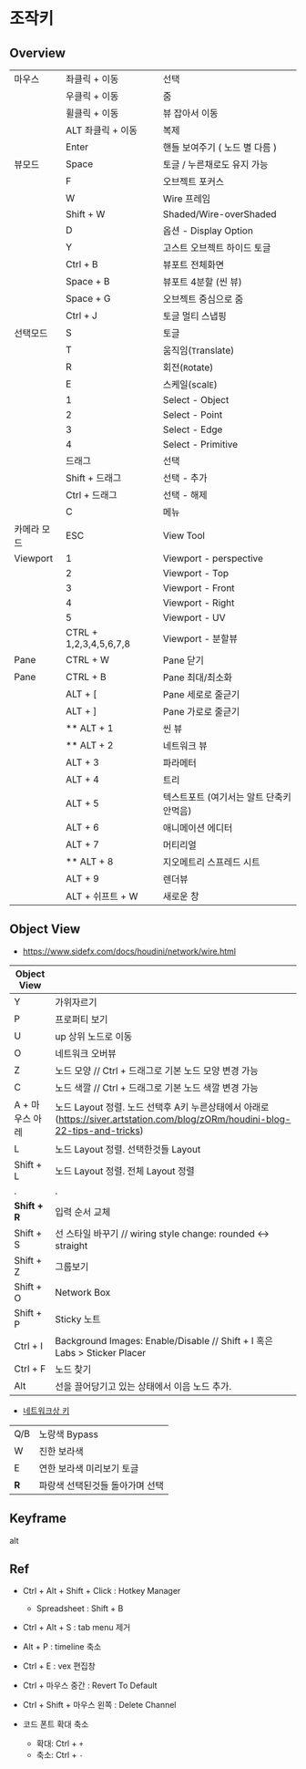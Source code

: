# 조작키

## Overview

|             |                        |                                          |
| ----------- | ---------------------- | ---------------------------------------- |
| 마우스      | 좌클릭 + 이동          | 선택                                     |
|             | 우클릭 + 이동          | 줌                                       |
|             | 휠클릭 + 이동          | 뷰 잡아서 이동                           |
|             | ALT 좌클릭 + 이동      | 복제                                     |
|             | Enter                  | 핸들 보여주기 ( 노드 별 다름 )           |
| 뷰모드      | Space                  | 토글 / 누른채로도 유지 가능              |
|             | F                      | 오브젝트 포커스                          |
|             | W                      | Wire 프레임                              |
|             | Shift + W              | Shaded/Wire-overShaded                   |
|             | D                      | 옵션 -  Display Option                   |
|             | Y                      | 고스트 오브젝트 하이드 토글              |
|             | Ctrl + B               | 뷰포트 전체화면                          |
|             | Space + B              | 뷰포트 4분할 (씬 뷰)                     |
|             | Space + G              | 오브젝트 중심으로 줌                     |
|             | Ctrl + J               | 토글 멀티 스냅핑                         |
| 선택모드    | S                      | 토글                                     |
|             | T                      | 움직임(`T`ranslate)                      |
|             | R                      | 회전(`R`otate)                           |
|             | E                      | 스케일(scal`E`)                          |
|             | 1                      | Select - Object                          |
|             | 2                      | Select - Point                           |
|             | 3                      | Select - Edge                            |
|             | 4                      | Select - Primitive                       |
|             | 드래그                 | 선택                                     |
|             | Shift + 드래그         | 선택 - 추가                              |
|             | Ctrl + 드래그          | 선택 - 해제                              |
|             | C                      | 메뉴                                     |
| 카메라 모드 | ESC                    | View Tool                                |
| Viewport    | 1                      | Viewport - perspective                   |
|             | 2                      | Viewport - Top                           |
|             | 3                      | Viewport - Front                         |
|             | 4                      | Viewport - Right                         |
|             | 5                      | Viewport - UV                            |
|             | CTRL + 1,2,3,4,5,6,7,8 | Viewport - 분할뷰                        |
| Pane        | CTRL + W               | Pane 닫기                                |
| Pane        | CTRL + B               | Pane 최대/최소화                         |
|             | ALT + [                | Pane 세로로 줄귿기                       |
|             | ALT + ]                | Pane 가로로 줄귿기                       |
|             | ** ALT + 1             | 씬 뷰                                    |
|             | ** ALT + 2             | 네트워크 뷰                              |
|             | ALT + 3                | 파라메터                                 |
|             | ALT + 4                | 트리                                     |
|             | ALT + 5                | 텍스트포트 (여기서는 알트 단축키 안먹음) |
|             | ALT + 6                | 애니메이션 에디터                        |
|             | ALT + 7                | 머티리얼                                 |
|             | ** ALT + 8             | 지오메트리 스프레드 시트                 |
|             | ALT + 9                | 렌더뷰                                   |
|             | ALT + 쉬프트 + W       | 새로운 창                                |


## Object View

- https://www.sidefx.com/docs/houdini/network/wire.html

| Object View     |                                                                                                                                |
| --------------- | ------------------------------------------------------------------------------------------------------------------------------ |
| Y               | 가위자르기                                                                                                                     |
| P               | 프로퍼티 보기                                                                                                                  |
| U               | up 상위 노드로 이동                                                                                                            |
| O               | 네트워크 오버뷰                                                                                                                |
| Z               | 노드 모양 // Ctrl + 드래그로 기본 노드 모양 변경 가능                                                                          |
| C               | 노드 색깔 // Ctrl + 드래그로 기본 노드 색깔 변경 가능                                                                          |
| A + 마우스 아레 | 노드 Layout 정렬. 노드 선택후 A키 누른상태에서 아래로 (https://siver.artstation.com/blog/zORm/houdini-blog-22-tips-and-tricks) |
| L               | 노드 Layout 정렬. 선택한것들 Layout                                                                                            |
| Shift + L       | 노드 Layout 정렬. 전체 Layout 정렬                                                                                             |
| .               | .                                                                                                                              |
| **Shift + R**   | 입력 순서 교체                                                                                                                 |
| Shift + S       | 선 스타일 바꾸기 // wiring style change: rounded <-> straight                                                                  |
| Shift + Z       | 그룹보기                                                                                                                       |
| Shift + O       | Network Box                                                                                                                    |
| Shift + P       | Sticky 노트                                                                                                                    |
| Ctrl + I        | Background Images: Enable/Disable    // Shift + I 혹은 Labs > Sticker Placer                                                   |
| Ctrl + F        | 노드 찾기                                                                                                                      |
| Alt             | 선을 끌어당기고 있는 상태에서 이음 노드 추가.                                                                                  |


- [네트워크상 키](https://www.sidefx.com/docs/houdini/network/flags.html)

|       |                                 |
| ----- | ------------------------------- |
| Q/B   | 노랑색 Bypass                   |
| W     | 진한 보라색                     |
| E     | 연한 보라색 미리보기 토글       |
| **R** | 파랑색 선택된것들 돌아가며 선택 |

## Keyframe

alt

## Ref


- Ctrl + Alt + Shift + Click : Hotkey Manager
  - Spreadsheet  : Shift + B
- Ctrl + Alt + S : tab menu 제거
- Alt + P : timeline 축소

- Ctrl + E : vex 편집창
- Ctrl + 마우스 중간 : Revert To Default
- Ctrl + Shift + 마우스 왼쪽 : Delete Channel

- 코드 폰트 확대 축소
  - 확대: Ctrl + `+`
  - 축소: Ctrl + `-`